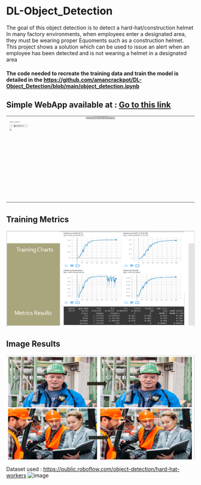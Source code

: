 # DL-Object_Detection
The goal of this object detection is to detect a hard-hat/construction helmet
In many factory environments, when employees enter a designated area, they must be wearing proper Equoments such as a construction helmet. 
This project shows a solution which can be used to issue an alert  when an employee has been detected and is not wearing a helmet in a designated area

#### The code needed to recreate the training data and train the model is detailed in the https://github.com/amancrackpot/DL-Object_Detection/blob/main/object_detection.ipynb

## Simple WebApp available at : <a href="https://mybinder.org/v2/gh/amancrackpot/DL-Object_Detection/main?urlpath=%2Fvoila%2Frender%2FDeployment.ipynb">Go to this link</a>
![demo](https://github.com/amancrackpot/DL-Object_Detection/blob/main/Results/object-webapp.gif)


## Training Metrics
![Train metrics](https://github.com/amancrackpot/DL-Object_Detection/blob/main/Results/Annotation%202021-06-13%20130329.png?raw=true)

## Image Results
![Image Results](https://github.com/amancrackpot/DL-Object_Detection/blob/main/Results/Annotation%202021-06-13%20130402.png)


Dataset used : https://public.roboflow.com/object-detection/hard-hat-workers
![image](https://user-images.githubusercontent.com/59706418/121799042-6853d180-cc47-11eb-886c-ad1a19a05fb8.png)
